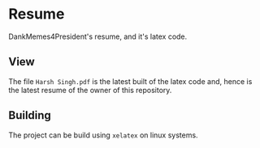 # Resume
DankMemes4President's resume, and it's latex code.

## View
The file `Harsh Singh.pdf` is the latest built of the latex code and, hence is the latest resume of the owner of this repository.

## Building
The project can be build using `xelatex` on linux systems.
